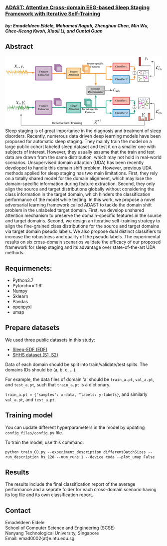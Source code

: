 ### [ADAST: Attentive Cross-domain EEG-based Sleep Staging Framework with Iterative Self-Training](https://arxiv.org/pdf/2107.04470.pdf)
#### *by: Emadeldeen Eldele, Mohamed Ragab, Zhenghua Chen, Min Wu, Chee-Keong Kwoh, Xiaoli Li, and Cuntai Guan* 


## Abstract
![AttnSleep Architecture](misc/adast.PNG)
Sleep staging is of great importance in the diagnosis and treatment of sleep disorders. Recently, numerous data driven deep learning models have been proposed for automatic sleep staging. They mainly train the model on a large public cohort labeled sleep dataset and test it on a smaller one with subjects of interest. However, they usually assume that the train and test data are drawn from the same distribution, which may not hold in real-world scenarios. Unsupervised domain adaption (UDA) has been recently developed to handle this domain shift problem. However, previous UDA methods applied for sleep staging has two main limitations. First, they rely on a totally shared model for the domain alignment, which may lose the domain-specific information during feature extraction. Second, they only align the source and target distributions globally without considering the class information in the target domain, which hinders the classification performance of the model while testing. In this work, we propose a novel adversarial learning framework called ADAST to tackle the domain shift problem in the unlabeled target domain. First, we develop unshared attention mechanism to preserve the domain-specific features in the source and target domains. Second, we design an iterative self-training strategy to align the fine-grained class distributions for the source and target domains via target domain pseudo labels. We also propose dual distinct classifiers to increase the robustness and quality of the pseudo labels. The experimental results on six cross-domain scenarios validate the efficacy of our proposed framework for sleep staging and its advantage over state-of-the-art UDA methods.

## Requirmenets:
- Python3.7
- Pytorch=='1.6'
- Numpy
- Sklearn
- Pandas
- openpyxl
- umap

## Prepare datasets
We used three public datasets in this study:
- [Sleep-EDF (EDF)](https://gist.github.com/emadeldeen24/a22691e36759934e53984289a94cb09b)
- [SHHS dataset (S1, S2)](https://sleepdata.org/datasets/shhs)

Data of each domain should be split into train/validate/test splits.
The domains IDs should be (a, b, c, ...). 

For example, the data files of domain 'a' should be 
`train_a.pt`, `val_a.pt`, and `test_a.pt`, such that `train_a.pt` is a dictionary.

`train_a.pt = {"samples": x-data, "labels: y-labels}`, and similarly `val_a.pt`, and `test_a.pt`.

## Training model 
You can update different hyperparameters in the model by updating `config_files/config.py` file.

To train the model, use this command:
```
python train_CD.py --experiment_description differentBatchSizes --run_description bs_128 --num_runs 1 --device cuda --plot_umap False
```
## Results
The results include the final classification report of the average performance and a seprate folder for each 
cross-domain scenario having its log file and its own classification report.

## Contact
Emadeldeen Eldele   
School of Computer Science and Engineering (SCSE)   
Nanyang Technological University, Singapore   
Email: emad0002{at}e.ntu.edu.sg   
